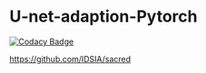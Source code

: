 # U-net-adaption-Pytorch

[![Codacy Badge](https://api.codacy.com/project/badge/Grade/ff5d54cf52644c1bb2d15256ef8e2a34)](https://www.codacy.com/app/Mastercorp/U-net-adaption-Pytorch?utm_source=github.com&amp;utm_medium=referral&amp;utm_content=Mastercorp/U-net-adaption-Pytorch&amp;utm_campaign=Badge_Grade)

https://github.com/IDSIA/sacred
